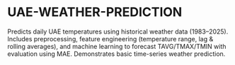 # UAE-WEATHER-PREDICTION
Predicts daily UAE temperatures using historical weather data (1983–2025). Includes preprocessing, feature engineering (temperature range, lag &amp; rolling averages), and machine learning to forecast TAVG/TMAX/TMIN with evaluation using MAE. Demonstrates basic time-series weather prediction.
